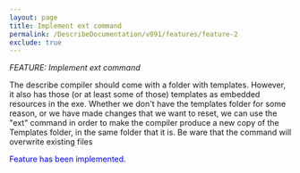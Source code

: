 ```yaml
---
layout: page
title: Implement ext command
permalink: /DescribeDocumentation/v091/features/feature-2
exclude: true
---
```

_FEATURE: Implement ext command_

The describe compiler should come with a folder with templates. However, it also has those (or at least some of those) templates as embedded resources in the exe. Whether we don't have the templates folder for some reason, or we have made changes that we want to reset, we can use the "ext" command in order to make the compiler produce a new copy of the Templates folder, in the same folder that it is. Be ware that the command will overwrite existing files

<span style="color:blue">Feature has been implemented.</span>
